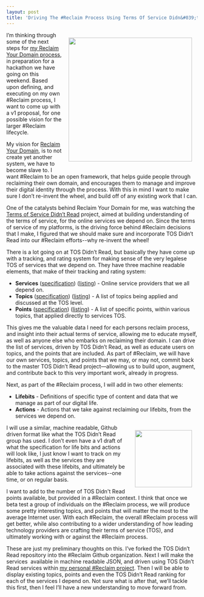 ```yaml
---
layout: post
title: 'Driving The #Reclaim Process Using Terms Of Service Didn&#039;t Read'
---
```

<p><a href="http://tosdr.org/"><img style="padding: 15px;" src="https://s3.amazonaws.com/kinlane-productions/api-evangelist/terms-of-service-didnt-read/tos-didnt-read-logo.png" alt="" width="325" align="right" /></a></p>
<p>I&rsquo;m thinking through some of the next steps for <a href="http://kinlane.reclaimyourdomain.org/">my Reclaim Your Domain process</a>, in preparation for a hackathon we have going on this weekend. Based upon defining, and executing on my own #Reclaim process, I want to come up with a v1 proposal, for one possible vision for the larger #Reclaim lifecycle.</p>
<p>My vision for <a href="http://reclaimyourdomain.org/">Reclaim Your Domain</a>, is to not create yet another system, we have to become slave to. I want #Reclaim to be an open framework, that helps guide people through reclaiming their own domain, and encourages them to manage and improve their digital identity through the process. With this in mind I want to make sure I don&rsquo;t re-invent the wheel, and build off of any existing work that I can.</p>
<p>One of the catalysts behind Reclaim Your Domain for me, was watching the <a href="http://tosdr.org/">Terms of Service Didn&rsquo;t Read</a> project, aimed at building understanding of the terms of service, for the online services we depend on. Since the terms of service of my platforms, is the driving force behind #Reclaim decisions that I make, I figured that we should make sure and incorporate TOS Didn&rsquo;t Read into our #Reclaim efforts--why re-invent the wheel!</p>
<p>There is a lot going on at TOS Didn&rsquo;t Read, but basically they have come up with a tracking, and rating system for making sense of the very legalese TOS of services that we depend on. They have three machine readable elements, that make of their tracking and rating system:</p>
<ul class="mainlist">
<li><strong>Services</strong> (<a href="https://github.com/tosdr/tosdr.org/wiki/Specification:-services">specification</a>) (<a href="https://github.com/tosdr/tosdr.org/tree/master/services">listing</a>)  - Online service providers that we all depend on.</li>
<li><strong>Topics</strong> (<a href="https://github.com/tosdr/tosdr.org/tree/master/topics">specification</a>) (<a href="https://github.com/tosdr/tosdr.org/tree/master/topics">listing</a>)  - A list of topics being applied and discussed at the TOS level.</li>
<li><strong>Points</strong> (<a href="https://github.com/tosdr/tosdr.org/wiki/Specification:-points">specification</a>) (<a href="https://github.com/tosdr/tosdr.org/tree/master/points">listing</a>)  -  A list of specific points, within various topics, that applied directly to services TOS.</li>
</ul>
<p>This gives me the valuable data I need for each persons reclaim process, and insight into their actual terms of service, allowing me to educate myself, as well as anyone else who embarks on reclaiming their domain. I can drive the list of services, driven by TOS Didn&rsquo;t Read, as well as educate users on topics, and the points that are included. As part of #Reclaim, we will have our own services, topics, and points that we may, or may not, commit back to the master TOS Didn&rsquo;t Read project&mdash;allowing us to build upon, augment, and contribute back to this very important work, already in progress.</p>
<p>Next, as part of the #Reclaim process, I will add in two other elements:</p>
<ul class="mainlist">
<li><strong>Lifebits</strong> - Definitions of specific type of content and data that we manage as part of our digital life.</li>
<li><strong>Actions</strong> - Actions that we take against reclaiming our lifebits, from the services we depend on.</li>
</ul>
<p><a href="https://github.com/reclaim-your-domain"><img style="padding: 15px;" src="https://s3.amazonaws.com/kinlane-productions/bw-icons/bw-github.jpg" alt="" width="150" align="right" /></a></p>
<p>I will use a similar, machine readable, Github driven format like what the TOS Didn&rsquo;t Read group has used. I don&rsquo;t even have a v1 draft of what the specification for life bits and actions will look like, I just know I want to track on my lifebits, as well as the services they are associated with these lifebits, and ultimately be able to take actions against the services--one time, or on regular basis.</p>
<p>I want to add to the number of TOS Didn't Read points available, but provided in a #Reclaim context. I think that once we beta test a group of individuals on the #Reclaim process, we will produce some pretty interesting topics, and points that will matter the most to the average Internet user. With each #Reclaim, the overall #Reclaim process will get better, while also contributing to a wider understanding of how leading technology providers are crafting their terms of service (TOS), and ultimately working with or against the #Reclaim process.</p>
<p>These are just my preliminary thoughts on this. I&rsquo;ve forked the TOS Didn&rsquo;t Read repository into the #Reclaim Github organization. Next I will make the services &nbsp;available in machine readable JSON, and driven using TOS Didn&rsquo;t Read services within <a href="http://kinlane.reclaimyourdomain.org/index.html">my personal #Reclaim project</a>. Then I will be able to display existing topics, points and even the TOS Didn&rsquo;t Read ranking for each of the services I depend on. Not sure what is after that, we&rsquo;ll tackle this first, then I feel I&rsquo;ll have a new understanding to move forward from.</p>